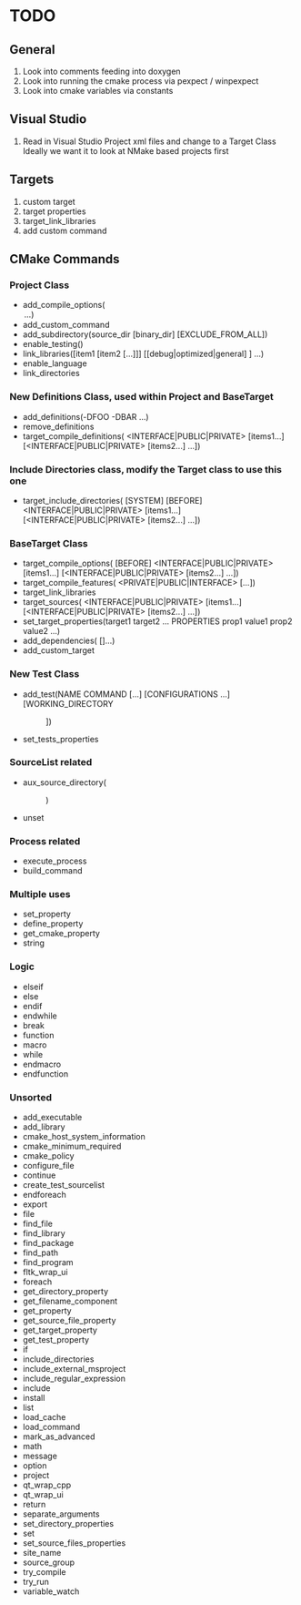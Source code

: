 # TODO

## General

1. Look into comments feeding into doxygen
2. Look into running the cmake process via pexpect / winpexpect
3. Look into cmake variables via constants

## Visual Studio

1. Read in Visual Studio Project xml files and change to a Target Class
Ideally we want it to look at NMake based projects first

## Targets

1. custom target
2. target properties
3. target_link_libraries
4. add custom command

## CMake Commands

### Project Class

 * add_compile_options(<option> ...)
 * add_custom_command
 * add_subdirectory(source_dir [binary_dir] [EXCLUDE_FROM_ALL])
 * enable_testing()
 * link_libraries([item1 [item2 [...]]] [[debug|optimized|general] <item>] ...)
 * enable_language
 * link_directories

### New Definitions Class, used within Project and BaseTarget

 * add_definitions(-DFOO -DBAR ...)
 * remove_definitions
 * target_compile_definitions(<target> <INTERFACE|PUBLIC|PRIVATE> [items1...] [<INTERFACE|PUBLIC|PRIVATE> [items2...] ...])

### Include Directories class, modify the Target class to use this one

 * target_include_directories(<target> [SYSTEM] [BEFORE] <INTERFACE|PUBLIC|PRIVATE> [items1...] [<INTERFACE|PUBLIC|PRIVATE> [items2...] ...])

### BaseTarget Class

 * target_compile_options(<target> [BEFORE] <INTERFACE|PUBLIC|PRIVATE> [items1...] [<INTERFACE|PUBLIC|PRIVATE> [items2...] ...])
 * target_compile_features(<target> <PRIVATE|PUBLIC|INTERFACE> <feature> [...])
 * target_link_libraries
 * target_sources(<target> <INTERFACE|PUBLIC|PRIVATE> [items1...] [<INTERFACE|PUBLIC|PRIVATE> [items2...] ...])
 * set_target_properties(target1 target2 ... PROPERTIES prop1 value1 prop2 value2 ...)
 * add_dependencies(<target> [<target-dependency>]...)
 * add_custom_target

### New Test Class

 * add_test(NAME <name> COMMAND <command> [<arg>...] [CONFIGURATIONS <config>...] [WORKING_DIRECTORY <dir>])
 * set_tests_properties

### SourceList related

 * aux_source_directory(<dir> <variable>)
 * unset

### Process related

 * execute_process
 * build_command

### Multiple uses

 * set_property
 * define_property
 * get_cmake_property
 * string

### Logic

 * elseif
 * else
 * endif
 * endwhile
 * break
 * function
 * macro
 * while
 * endmacro
 * endfunction

### Unsorted

 * add_executable
 * add_library
 * cmake_host_system_information
 * cmake_minimum_required
 * cmake_policy
 * configure_file
 * continue
 * create_test_sourcelist
 * endforeach
 * export
 * file
 * find_file
 * find_library
 * find_package
 * find_path
 * find_program
 * fltk_wrap_ui
 * foreach
 * get_directory_property
 * get_filename_component
 * get_property
 * get_source_file_property
 * get_target_property
 * get_test_property
 * if
 * include_directories
 * include_external_msproject
 * include_regular_expression
 * include
 * install
 * list
 * load_cache
 * load_command
 * mark_as_advanced
 * math
 * message
 * option
 * project
 * qt_wrap_cpp
 * qt_wrap_ui
 * return
 * separate_arguments
 * set_directory_properties
 * set
 * set_source_files_properties
 * site_name
 * source_group
 * try_compile
 * try_run
 * variable_watch

